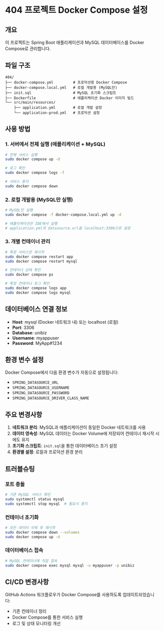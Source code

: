 # 404 프로젝트 Docker Compose 설정

## 개요
이 프로젝트는 Spring Boot 애플리케이션과 MySQL 데이터베이스를 Docker Compose로 관리합니다.

## 파일 구조
```
404/
├── docker-compose.yml         # 프로덕션용 Docker Compose
├── docker-compose.local.yml   # 로컬 개발용 (MySQL만)
├── init.sql                   # MySQL 초기화 스크립트
├── Dockerfile                 # 애플리케이션 Docker 이미지 빌드
└── src/main/resources/
    ├── application.yml        # 로컬 개발 설정
    └── application-prod.yml   # 프로덕션 설정
```

## 사용 방법

### 1. 서버에서 전체 실행 (애플리케이션 + MySQL)
```bash
# 전체 서비스 실행
sudo docker compose up -d

# 로그 확인
sudo docker compose logs -f

# 서비스 중지
sudo docker compose down
```

### 2. 로컬 개발용 (MySQL만 실행)
```bash
# MySQL만 실행
sudo docker compose -f docker-compose.local.yml up -d

# 애플리케이션은 IDE에서 실행
# application.yml의 datasource.url을 localhost:3306으로 설정
```

### 3. 개별 컨테이너 관리
```bash
# 특정 서비스만 재시작
sudo docker compose restart app
sudo docker compose restart mysql

# 컨테이너 상태 확인
sudo docker compose ps

# 특정 컨테이너 로그 확인
sudo docker compose logs app
sudo docker compose logs mysql
```

## 데이터베이스 연결 정보
- **Host**: mysql (Docker 네트워크 내) 또는 localhost (로컬)
- **Port**: 3306
- **Database**: unibiz
- **Username**: myappuser
- **Password**: MyApp#1234

## 환경 변수 설정
Docker Compose에서 다음 환경 변수가 자동으로 설정됩니다:
- `SPRING_DATASOURCE_URL`
- `SPRING_DATASOURCE_USERNAME`
- `SPRING_DATASOURCE_PASSWORD`
- `SPRING_DATASOURCE_DRIVER_CLASS_NAME`

## 주요 변경사항
1. **네트워크 분리**: MySQL과 애플리케이션이 동일한 Docker 네트워크를 사용
2. **데이터 영속성**: MySQL 데이터는 Docker Volume에 저장되어 컨테이너 재시작 시에도 유지
3. **초기화 스크립트**: `init.sql`을 통한 데이터베이스 초기 설정
4. **환경별 설정**: 로컬과 프로덕션 환경 분리

## 트러블슈팅

### 포트 충돌
```bash
# 기존 MySQL 서비스 확인
sudo systemctl status mysql
sudo systemctl stop mysql  # 필요시 중지
```

### 컨테이너 초기화
```bash
# 모든 데이터 삭제 후 재시작
sudo docker compose down --volumes
sudo docker compose up -d
```

### 데이터베이스 접속
```bash
# MySQL 컨테이너에 직접 접속
sudo docker compose exec mysql mysql -u myappuser -p unibiz
```

## CI/CD 변경사항
GitHub Actions 워크플로우가 Docker Compose를 사용하도록 업데이트되었습니다:
- 기존 컨테이너 정리
- Docker Compose를 통한 서비스 실행
- 로그 및 상태 모니터링 개선